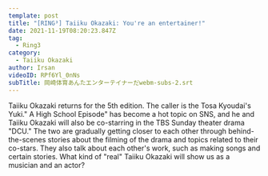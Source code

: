 ```yaml
---
template: post
title: "[RING³] Taiiku Okazaki: You're an entertainer!"
date: 2021-11-19T08:20:23.847Z
tag:
  - Ring3
category:
  - Taiiku Okazaki
author: Irsan
videoID: RPf6Yl_0nNs
subTitle: 岡崎体育あんたエンターテイナーだwebm-subs-2.srt
---
```

Taiiku Okazaki returns for the 5th edition. The caller is the Tosa Kyoudai's Yuki." A High School Episode" has become a hot topic on SNS, and he and Taiiku Okazaki will also be co-starring in the TBS Sunday theater drama "DCU."
The two are gradually getting closer to each other through behind-the-scenes stories about the filming of the drama and topics related to their co-stars. They also talk about each other's work, such as making songs and certain stories.
What kind of "real" Taiiku Okazaki will show us as a musician and an actor?